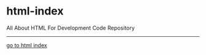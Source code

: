 # html-index
All About HTML For Development Code  Repository
<hr>
<a href="https://codewithpunit.github.io/html-index/">go to html index</a>
